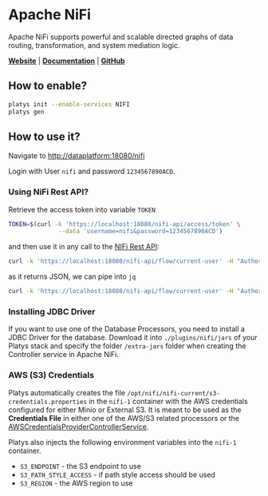 # Apache NiFi

Apache NiFi supports powerful and scalable directed graphs of data routing, transformation, and system mediation logic.

**[Website](https://nifi.apache.org/)** | **[Documentation](https://nifi.apache.org/docs.html)** | **[GitHub](https://github.com/apache/nifi)**

## How to enable?

```bash
platys init --enable-services NIFI
platys gen
```

## How to use it?

Navigate to <http://dataplatform:18080/nifi>

Login with User `nifi` and password `1234567890ACD`.

### Using NiFi Rest API?

Retrieve the access token into variable `TOKEN`

```bash
TOKEN=$(curl -k 'https://localhost:18080/nifi-api/access/token' \
              --data 'username=nifi&password=1234567890ACD')
```

and then use it in any call to the [NIFi Rest API](https://nifi.apache.org/docs/nifi-docs/rest-api/index.html):

```bash
curl -k 'https://localhost:18080/nifi-api/flow/current-user' -H "Authorization: Bearer $TOKEN" --insecure
```

as it returns JSON, we can pipe into `jq`

```bash
curl -k 'https://localhost:18080/nifi-api/flow/current-user' -H "Authorization: Bearer $TOKEN" --insecure | jq
```

### Installing JDBC Driver

If you want to use one of the Database Processors, you need to install a JDBC Driver for the database. Download it into `./plugins/nifi/jars` of your Platys stack and specify the folder `/extra-jars` folder when creating the Controller service in Apache NiFi.

### AWS (S3) Credentials

Platys automatically creates the file `/opt/nifi/nifi-current/s3-credentials.properties` in the `nifi-1` container with the AWS credentials configured for either Minio or External S3. It is meant to be used as the **Credentials File** in either one of the AWS/S3 related processors or the [AWSCredentialsProviderControllerService](https://nifi.apache.org/docs/nifi-docs/components/org.apache.nifi/nifi-aws-nar/latest/org.apache.nifi.processors.aws.credentials.provider.service.AWSCredentialsProviderControllerService/index.html).

Platys also injects the following environment variables into the `nifi-1` container.

* `S3_ENDPOINT` - the S3 endpoint to use
* `S3_PATH_STYLE_ACCESS` - if path style access should be used
* `S3_REGION` - the AWS region to use
